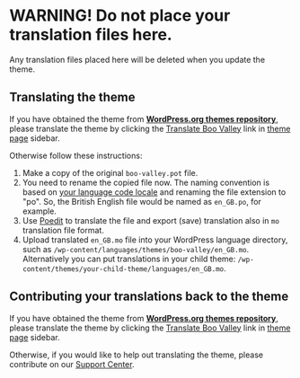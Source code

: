 # WARNING! Do not place your translation files here.

Any translation files placed here will be deleted when you update the theme.


## Translating the theme

If you have obtained the theme from **[WordPress.org themes repository](https://wordpress.org/themes/author/webmandesign/)**, please translate the theme by clicking the [Translate Boo Valley](https://translate.wordpress.org/projects/wp-themes/boo-valley) link in [theme page](https://wordpress.org/themes/boo-valley/) sidebar.

Otherwise follow these instructions:

1. Make a copy of the original `boo-valley.pot` file.
2. You need to rename the copied file now. The naming convention is based on [your language code locale](https://translate.wordpress.org/) and renaming the file extension to "po". So, the British English file would be named as `en_GB.po`, for example.
3. Use [Poedit](http://www.poedit.net/) to translate the file and export (save) translation also in `mo` translation file format.
4. Upload translated `en_GB.mo` file into your WordPress language directory, such as `/wp-content/languages/themes/boo-valley/en_GB.mo`. Alternatively you can put translations in your child theme: `/wp-content/themes/your-child-theme/languages/en_GB.mo`.


## Contributing your translations back to the theme

If you have obtained the theme from **[WordPress.org themes repository](https://wordpress.org/themes/author/webmandesign/)**, please translate the theme by clicking the [Translate Boo Valley](https://translate.wordpress.org/projects/wp-themes/boo-valley) link in [theme page](https://wordpress.org/themes/boo-valley/) sidebar.

Otherwise, if you would like to help out translating the theme, please contribute on our [Support Center](https://www.webmandesign.eu/reference/#links-support).
